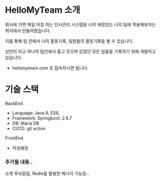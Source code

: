 # HelloMyTeam 소개
회사에 가면 매일 아침 하는 인사관리 시스템을 나의 애정있는 나의 팀에 적용해보자는 취지에서 만들어졌습니다.

이를 통해 팀 안에서 나의 활동기록, 팀원들의 활동기록을 볼 수 있습니다.

성인이 되고 하나의 팀안에서 울고 웃으며 있었던 모든 일들을 기록하기 위해 개발하고 있습니다.



* hellomyteam.com 로 접속하시면 됩니다. 

# 기술 스택

BackEnd
- Language: Java 8, ES6,   
- Framework: Springboot: 2.6.7
- DB: Maria DB
- CI/CD: git action 

FrontEnd
- 작성예정

### 추가될 내용..
소캣 푸쉬알림, Redis를 활용한 메시지 기능등...
